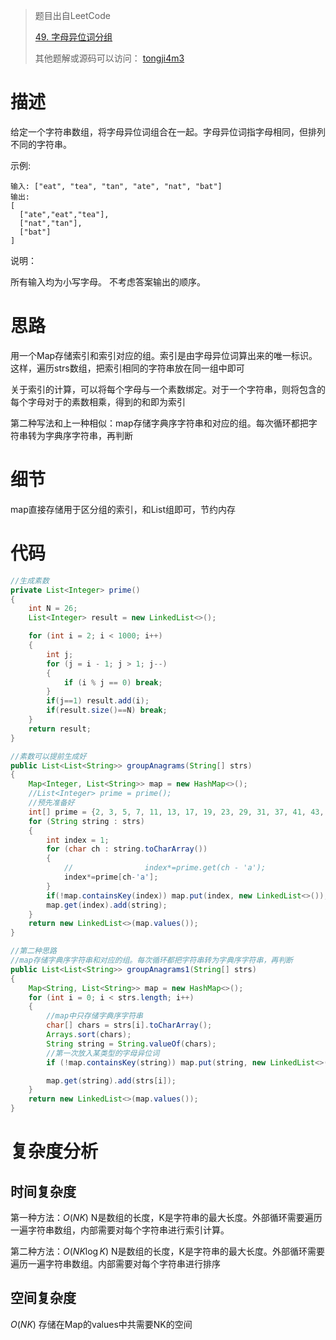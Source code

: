 > 题目出自LeetCode
>
> [49. 字母异位词分组](https://leetcode-cn.com/problems/group-anagrams/)
>
>  其他题解或源码可以访问： [tongji4m3](https://github.com/tongji4m3/LeetCode)



# 描述

给定一个字符串数组，将字母异位词组合在一起。字母异位词指字母相同，但排列不同的字符串。

示例:
```
输入: ["eat", "tea", "tan", "ate", "nat", "bat"]
输出:
[
  ["ate","eat","tea"],
  ["nat","tan"],
  ["bat"]
]
```
说明：

所有输入均为小写字母。
		不考虑答案输出的顺序。

# 思路

用一个Map存储索引和索引对应的组。索引是由字母异位词算出来的唯一标识。这样，遍历strs数组，把索引相同的字符串放在同一组中即可

关于索引的计算，可以将每个字母与一个素数绑定。对于一个字符串，则将包含的每个字母对于的素数相乘，得到的和即为索引



第二种写法和上一种相似：map存储字典序字符串和对应的组。每次循环都把字符串转为字典序字符串，再判断

# 细节

map直接存储用于区分组的索引，和List组即可，节约内存


# 代码

```java
//生成素数
private List<Integer> prime()
{
    int N = 26;
    List<Integer> result = new LinkedList<>();

    for (int i = 2; i < 1000; i++)
    {
        int j;
        for (j = i - 1; j > 1; j--)
        {
            if (i % j == 0) break;
        }
        if(j==1) result.add(i);
        if(result.size()==N) break;
    }
    return result;
}
```

```java
//素数可以提前生成好
public List<List<String>> groupAnagrams(String[] strs)
{
    Map<Integer, List<String>> map = new HashMap<>();
    //List<Integer> prime = prime();
    //预先准备好
    int[] prime = {2, 3, 5, 7, 11, 13, 17, 19, 23, 29, 31, 37, 41, 43, 47, 53, 59, 61, 67, 71, 73, 79, 83, 89, 97, 101};
    for (String string : strs)
    {
        int index = 1;
        for (char ch : string.toCharArray())
        {
            //                index*=prime.get(ch - 'a');
            index*=prime[ch-'a'];
        }
        if(!map.containsKey(index)) map.put(index, new LinkedList<>());
        map.get(index).add(string);
    }
    return new LinkedList<>(map.values());
}
```

```java
//第二种思路
//map存储字典序字符串和对应的组。每次循环都把字符串转为字典序字符串，再判断
public List<List<String>> groupAnagrams1(String[] strs)
{
    Map<String, List<String>> map = new HashMap<>();
    for (int i = 0; i < strs.length; i++)
    {
        //map中只存储字典序字符串
        char[] chars = strs[i].toCharArray();
        Arrays.sort(chars);
        String string = String.valueOf(chars);
        //第一次放入某类型的字母异位词
        if (!map.containsKey(string)) map.put(string, new LinkedList<>());

        map.get(string).add(strs[i]);
    }
    return new LinkedList<>(map.values());
}
```

# 复杂度分析

## 时间复杂度

第一种方法：$O(NK)$ N是数组的长度，K是字符串的最大长度。外部循环需要遍历一遍字符串数组，内部需要对每个字符串进行索引计算。

第二种方法：$O(NK \log K)$   N是数组的长度，K是字符串的最大长度。外部循环需要遍历一遍字符串数组。内部需要对每个字符串进行排序

## 空间复杂度

$O(NK)$ 存储在Map的values中共需要NK的空间